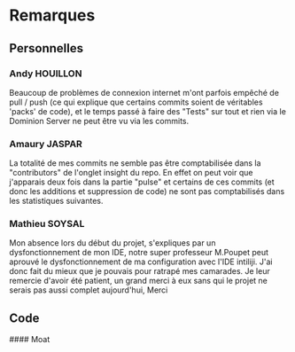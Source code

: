  # Remarques

## Personnelles

### Andy HOUILLON

Beaucoup de problèmes de connexion internet m'ont parfois empêché de pull / push 
(ce qui explique que certains commits soient de véritables 'packs' de code), et 
le temps passé à faire des "Tests" sur tout et rien via le Dominion Server ne peut être
vu via les commits.

### Amaury JASPAR

La totalité de mes commits ne semble pas être comptabilisée dans la "contributors" de l'onglet insight du repo.
En effet on peut voir que j'apparais deux fois dans la partie "pulse" et certains de ces commits (et donc les additions
et suppression de code) ne sont pas comptabilisés dans les statistiques suivantes. 

### Mathieu SOYSAL

Mon absence lors du début du projet, s'expliques par un dysfonctionnement de mon IDE, notre super professeur M.Poupet peut aprouvé le dysfonctionnement de ma configuration avec l'IDE intiliji.
J'ai donc fait du mieux que je pouvais pour ratrapé mes camarades.
Je leur remercie d'avoir été patient, un grand merci à eux sans qui le projet ne serais pas aussi complet aujourd'hui, Merci

## Code

#### Moat

